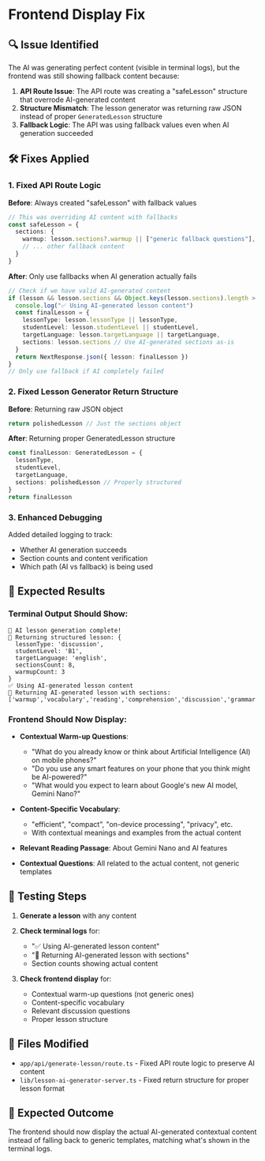 # Frontend Display Fix

## 🔍 **Issue Identified**
The AI was generating perfect content (visible in terminal logs), but the frontend was still showing fallback content because:

1. **API Route Issue**: The API route was creating a "safeLesson" structure that overrode AI-generated content
2. **Structure Mismatch**: The lesson generator was returning raw JSON instead of proper `GeneratedLesson` structure
3. **Fallback Logic**: The API was using fallback values even when AI generation succeeded

## 🛠️ **Fixes Applied**

### 1. **Fixed API Route Logic**
**Before**: Always created "safeLesson" with fallback values
```typescript
// This was overriding AI content with fallbacks
const safeLesson = {
  sections: {
    warmup: lesson.sections?.warmup || ["generic fallback questions"],
    // ... other fallback content
  }
}
```

**After**: Only use fallbacks when AI generation actually fails
```typescript
// Check if we have valid AI-generated content
if (lesson && lesson.sections && Object.keys(lesson.sections).length > 0) {
  console.log("✅ Using AI-generated lesson content")
  const finalLesson = {
    lessonType: lesson.lessonType || lessonType,
    studentLevel: lesson.studentLevel || studentLevel,
    targetLanguage: lesson.targetLanguage || targetLanguage,
    sections: lesson.sections // Use AI-generated sections as-is
  }
  return NextResponse.json({ lesson: finalLesson })
}
// Only use fallback if AI completely failed
```

### 2. **Fixed Lesson Generator Return Structure**
**Before**: Returning raw JSON object
```typescript
return polishedLesson // Just the sections object
```

**After**: Returning proper GeneratedLesson structure
```typescript
const finalLesson: GeneratedLesson = {
  lessonType,
  studentLevel,
  targetLanguage,
  sections: polishedLesson // Properly structured
}
return finalLesson
```

### 3. **Enhanced Debugging**
Added detailed logging to track:
- Whether AI generation succeeds
- Section counts and content verification
- Which path (AI vs fallback) is being used

## 🎯 **Expected Results**

### Terminal Output Should Show:
```
🎉 AI lesson generation complete!
🎯 Returning structured lesson: {
  lessonType: 'discussion',
  studentLevel: 'B1', 
  targetLanguage: 'english',
  sectionsCount: 8,
  warmupCount: 3
}
✅ Using AI-generated lesson content
🎉 Returning AI-generated lesson with sections: ['warmup','vocabulary','reading','comprehension','discussion','grammar','pronunciation','wrapup']
```

### Frontend Should Now Display:
- **Contextual Warm-up Questions**: 
  - "What do you already know or think about Artificial Intelligence (AI) on mobile phones?"
  - "Do you use any smart features on your phone that you think might be AI-powered?"
  - "What would you expect to learn about Google's new AI model, Gemini Nano?"

- **Content-Specific Vocabulary**:
  - "efficient", "compact", "on-device processing", "privacy", etc.
  - With contextual meanings and examples from the actual content

- **Relevant Reading Passage**: About Gemini Nano and AI features

- **Contextual Questions**: All related to the actual content, not generic templates

## 🧪 **Testing Steps**

1. **Generate a lesson** with any content
2. **Check terminal logs** for:
   - "✅ Using AI-generated lesson content" 
   - "🎉 Returning AI-generated lesson with sections"
   - Section counts showing actual content

3. **Check frontend display** for:
   - Contextual warm-up questions (not generic ones)
   - Content-specific vocabulary
   - Relevant discussion questions
   - Proper lesson structure

## 🔧 **Files Modified**
- `app/api/generate-lesson/route.ts` - Fixed API route logic to preserve AI content
- `lib/lesson-ai-generator-server.ts` - Fixed return structure for proper lesson format

## 🎉 **Expected Outcome**
The frontend should now display the actual AI-generated contextual content instead of falling back to generic templates, matching what's shown in the terminal logs.
